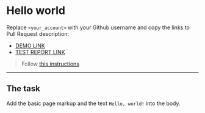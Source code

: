 # Hello world
Replace `<your_account>` with your Github username and copy the links to Pull Request description:
- [DEMO LINK](https://iryna-serniuk.github.io/layout_hello-world/)
- [TEST REPORT LINK](https://iryna-serniuk.github.io/layout_hello-world/report/html_report/)

> Follow [this instructions](https://mate-academy.github.io/layout_task-guideline/#how-to-solve-the-layout-tasks-on-github)
___

## The task
Add the basic page markup and the text `Hello, world!` into the body.
